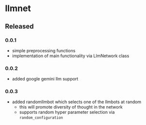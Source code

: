 # llmnet

## Released

### 0.0.1

- simple preprocessing functions
- implementation of main functionality via LlmNetwork class

### 0.0.2

- added google gemini llm support
 
### 0.0.3

- added randomllmbot which selects one of the llmbots at random
    - this will promote diversity of thought in the network
    - supports random hyper parameter selection via `random_configuration`